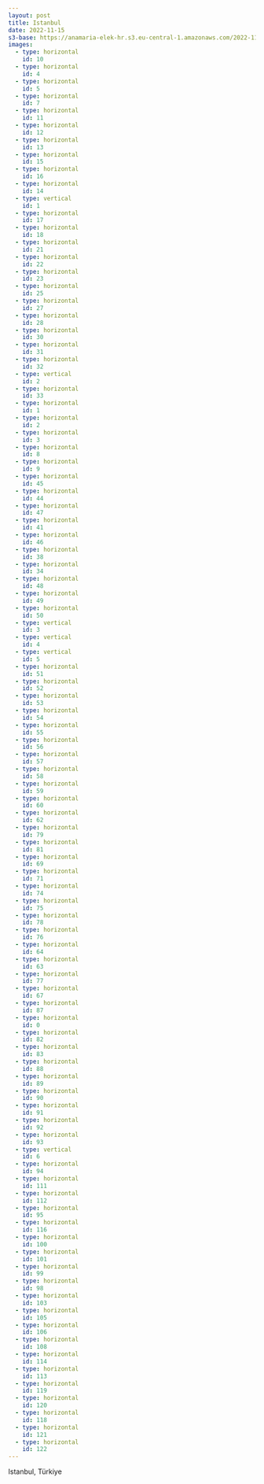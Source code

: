 ```yaml
---
layout: post
title: Istanbul
date: 2022-11-15
s3-base: https://anamaria-elek-hr.s3.eu-central-1.amazonaws.com/2022-11-15-istanbul
images:
  - type: horizontal
    id: 10
  - type: horizontal
    id: 4
  - type: horizontal
    id: 5
  - type: horizontal
    id: 7
  - type: horizontal
    id: 11
  - type: horizontal
    id: 12
  - type: horizontal
    id: 13
  - type: horizontal
    id: 15
  - type: horizontal
    id: 16
  - type: horizontal
    id: 14
  - type: vertical
    id: 1
  - type: horizontal
    id: 17
  - type: horizontal
    id: 18
  - type: horizontal
    id: 21
  - type: horizontal
    id: 22
  - type: horizontal
    id: 23
  - type: horizontal
    id: 25
  - type: horizontal
    id: 27
  - type: horizontal
    id: 28
  - type: horizontal
    id: 30
  - type: horizontal
    id: 31
  - type: horizontal
    id: 32
  - type: vertical
    id: 2
  - type: horizontal
    id: 33
  - type: horizontal
    id: 1
  - type: horizontal
    id: 2
  - type: horizontal
    id: 3
  - type: horizontal
    id: 8
  - type: horizontal
    id: 9
  - type: horizontal
    id: 45
  - type: horizontal
    id: 44
  - type: horizontal
    id: 47
  - type: horizontal
    id: 41
  - type: horizontal
    id: 46
  - type: horizontal
    id: 38
  - type: horizontal
    id: 34
  - type: horizontal
    id: 48
  - type: horizontal
    id: 49
  - type: horizontal
    id: 50
  - type: vertical
    id: 3
  - type: vertical
    id: 4
  - type: vertical
    id: 5
  - type: horizontal
    id: 51
  - type: horizontal
    id: 52
  - type: horizontal
    id: 53
  - type: horizontal
    id: 54
  - type: horizontal
    id: 55
  - type: horizontal
    id: 56
  - type: horizontal
    id: 57
  - type: horizontal
    id: 58
  - type: horizontal
    id: 59
  - type: horizontal
    id: 60
  - type: horizontal
    id: 62
  - type: horizontal
    id: 79
  - type: horizontal
    id: 81
  - type: horizontal
    id: 69
  - type: horizontal
    id: 71
  - type: horizontal
    id: 74
  - type: horizontal
    id: 75
  - type: horizontal
    id: 78
  - type: horizontal
    id: 76
  - type: horizontal
    id: 64
  - type: horizontal
    id: 63
  - type: horizontal
    id: 77
  - type: horizontal
    id: 67
  - type: horizontal
    id: 87
  - type: horizontal
    id: 0
  - type: horizontal
    id: 82
  - type: horizontal
    id: 83
  - type: horizontal
    id: 88
  - type: horizontal
    id: 89
  - type: horizontal
    id: 90
  - type: horizontal
    id: 91
  - type: horizontal
    id: 92
  - type: horizontal
    id: 93
  - type: vertical
    id: 6
  - type: horizontal
    id: 94
  - type: horizontal
    id: 111
  - type: horizontal
    id: 112
  - type: horizontal
    id: 95
  - type: horizontal
    id: 116
  - type: horizontal
    id: 100
  - type: horizontal
    id: 101
  - type: horizontal
    id: 99
  - type: horizontal
    id: 98
  - type: horizontal
    id: 103
  - type: horizontal
    id: 105
  - type: horizontal
    id: 106
  - type: horizontal
    id: 108
  - type: horizontal
    id: 114
  - type: horizontal
    id: 113
  - type: horizontal
    id: 119
  - type: horizontal
    id: 120
  - type: horizontal
    id: 118
  - type: horizontal
    id: 121
  - type: horizontal
    id: 122
---
```


Istanbul, Türkiye